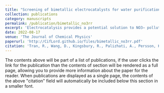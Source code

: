 ```yaml
---
title: "Screening of bimetallic electrocatalysts for water purification with machine learning"
collection: publications
category: manuscripts
permalink: /publication/bimetallic_no3rr
excerpt: 'Electrocatalysis provides a potential solution to NO3− pollution in wastewater by converting it to innocuous N2 gas. However, materials with excellent catalytic activity are typically limited to expensive precious metals, hindering their commercial viability. In response to this challenge, we have conducted the most extensive computational search to date for electrocatalysts that can facilitate NO3− reduction reaction, starting with 59 390 candidate bimetallic alloys from the Materials Project and Automatic-Flow databases. Using a joint machine learning- and computation-based screening strategy, we evaluated our candidates based on corrosion resistance, catalytic activity, N2 selectivity, cost, and the ability to synthesize. We found that only 20 materials will satisfy all criteria in our screening strategy, all of which contain varying amounts of Cu. Our proposed list of candidates is consistent with previous materials investigated in the literature, with the exception of Cu–Co and Cu–Ag based compounds that merit further investigation.'
date: 2022-08-17
venue: 'The Journal of Chemical Physics'
paperurl: 'http://CifLord.github.io/files/bimetallic_no3rr.pdf'
citation: 'Tran, R., Wang, D., Kingsbury, R., Palizhati, A., Persson, K. A., Jain, A., & Ulissi, Z. W. (2022). Screening of bimetallic electrocatalysts for water purification with machine learning. The Journal of Chemical Physics, 157(7), 074102. https://doi.org/10.1063/5.0092948'
---
```


The contents above will be part of a list of publications, if the user clicks the link for the publication than the contents of section will be rendered as a full page, allowing you to provide more information about the paper for the reader. When publications are displayed as a single page, the contents of the above "citation" field will automatically be included below this section in a smaller font.
